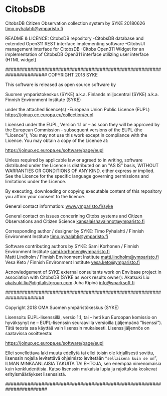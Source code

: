 # CitobsDB
CitobsDB Citizen Observation collection system by SYKE
20180626 timo.pyhalahti@ymparisto.fi

README & LICENCE: CitobsDB repository
-CitobsDB database and extended Open311 REST interface implementing 
 software
-CitobsUI management interface for CitobsDB
-Citobs Open311 Widget for an implementation of CitobsDB Open311 
 interface utilizing user interface (HTML widget)


#######################################################################
 COPYRIGHT 2018 SYKE

 This software is released as open source software by 
 
 Suomen ymparistokeskus (SYKE)
 a.k.a.
 Finlands miljocentral (SYKE)
 a.k.a.
 Finnish Environment Institute (SYKE)
 
 under the attached licence(s)
 -European Union Public Licence (EUPL)
 https://joinup.ec.europa.eu/collection/eupl 

 Licensed under the EUPL, Version 1.1 or – as soon they
 will be approved by the European Commission - subsequent
 versions of the EUPL (the "Licence");
 You may not use this work except in compliance with the Licence.
 You may obtain a copy of the Licence at:
 
 https://joinup.ec.europa.eu/software/page/eupl
 
 Unless required by applicable law or agreed to in writing, software 
 distributed under the Licence is distributed on an "AS IS" basis,
 WITHOUT WARRANTIES OR CONDITIONS OF ANY KIND, either express or 
 implied.
 See the Licence for the specific language governing permissions and 
 limitations under the Licence.

 By executing, downloading or copying executable content 
 of this repository you affirm your consent to the licence. 
 
 General contact information: www.ymparisto.fi/syke
 
 General contact on issues concerining Citobs systems and
 Citizen Observations and Citizen Science
 kansalaishavainnot@ymparisto.fi

 Corresponding author / designer by SYKE:
 Timo Pyhalahti / Finnish Environment Institute 
 timo.pyhalahti@ymparisto.fi

 Software contributing authors by SYKE:
 Sami Korhonen / Finnish Environment Institute
 sami.korhonen@ymparisto.fi                              
 Matti Lindholm / Finnish Environment Institute
 matti.lindholm@ymparisto.fi                              
 Vesa Keto / Finnish Environment Institute
 vesa.keto@ymparisto.fi                              

 Acnowledgement of SYKE external consultants work on Envibase project
 in association with CitobsDB (SYKE as work results owner):
 Akatsuki Liu <akatsuki.liu@digitalistgroup.com>
 Juha Kipinä <info@sparksoft.fi>
 
######################################################################

 Copyright 2018 OMA Suomen ympäristökeskus (SYKE)

 Lisensoitu EUPL-lisenssillä, versio 1.1, tai – heti kun
 Euroopan komissio on hyväksynyt ne – EUPL-lisenssin
 seuraavilla versioilla (jäljempänä ”lisenssi”).
 Tätä teosta saa käyttää vain lisenssin mukaisesti.
 Lisenssijäljennös on saatavissa osoitteesta:

 https://joinup.ec.europa.eu/software/page/eupl

 Ellei sovellettava laki muuta edellytä tai ellei toisin
 ole kirjallisesti sovittu, lisenssin nojalla levitettävä
 ohjelmisto levitetään `”sellaisena kuin se on`”,
 ILMAN MINKÄÄNLAISIA TAKUITA TAI EHTOJA, sen enempää
 nimenomaisia kuin konkludenttisia.
 Katso lisenssin mukaisia lupia ja rajoituksia koskevat
 erityismääräykset lisenssistä. 
 
#######################################################################

